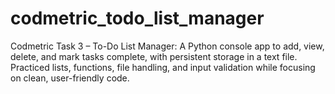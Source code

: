 # codmetric_todo_list_manager
Codmetric Task 3 – To-Do List Manager: A Python console app to add, view, delete, and mark tasks complete, with persistent storage in a text file. Practiced lists, functions, file handling, and input validation while focusing on clean, user-friendly code.
